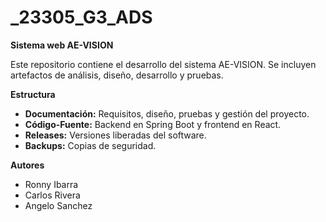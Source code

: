 # \_23305\_G3\_ADS



**Sistema web AE-VISION**

Este repositorio contiene el desarrollo del sistema AE-VISION. Se incluyen artefactos de análisis, diseño, desarrollo y pruebas.

**Estructura**

* **Documentación:** Requisitos, diseño, pruebas y gestión del proyecto.
* **Código-Fuente:** Backend en Spring Boot y frontend en React.
* **Releases:** Versiones liberadas del software.
* **Backups:** Copias de seguridad.

**Autores**

* Ronny Ibarra
* Carlos Rivera
* Angelo Sanchez
